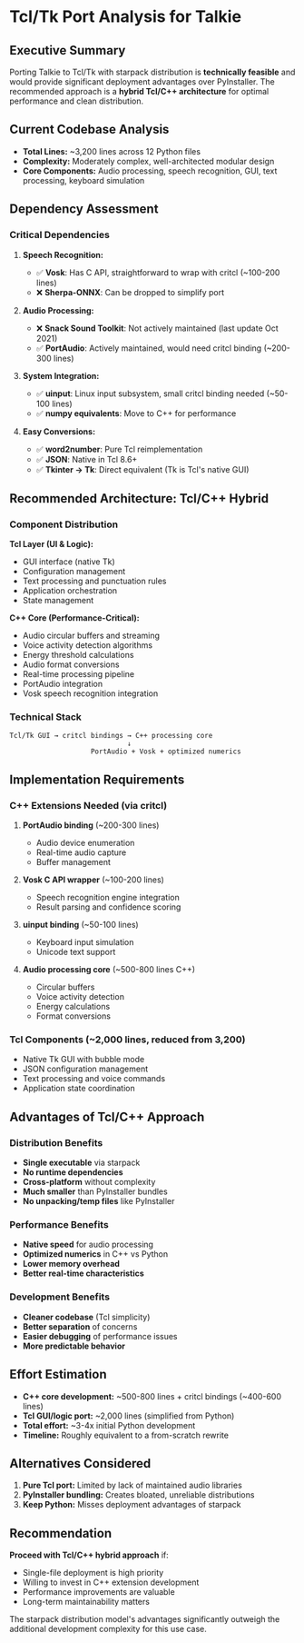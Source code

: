 # Tcl/Tk Port Analysis for Talkie

## Executive Summary

Porting Talkie to Tcl/Tk with starpack distribution is **technically feasible** and would provide significant deployment advantages over PyInstaller. The recommended approach is a **hybrid Tcl/C++ architecture** for optimal performance and clean distribution.

## Current Codebase Analysis

- **Total Lines:** ~3,200 lines across 12 Python files
- **Complexity:** Moderately complex, well-architected modular design
- **Core Components:** Audio processing, speech recognition, GUI, text processing, keyboard simulation

## Dependency Assessment

### Critical Dependencies
1. **Speech Recognition:**
   - ✅ **Vosk**: Has C API, straightforward to wrap with critcl (~100-200 lines)
   - ❌ **Sherpa-ONNX**: Can be dropped to simplify port

2. **Audio Processing:**
   - ❌ **Snack Sound Toolkit**: Not actively maintained (last update Oct 2021)
   - ✅ **PortAudio**: Actively maintained, would need critcl binding (~200-300 lines)

3. **System Integration:**
   - ✅ **uinput**: Linux input subsystem, small critcl binding needed (~50-100 lines)
   - ✅ **numpy equivalents**: Move to C++ for performance

4. **Easy Conversions:**
   - ✅ **word2number**: Pure Tcl reimplementation
   - ✅ **JSON**: Native in Tcl 8.6+
   - ✅ **Tkinter → Tk**: Direct equivalent (Tk is Tcl's native GUI)

## Recommended Architecture: Tcl/C++ Hybrid

### Component Distribution

**Tcl Layer (UI & Logic):**
- GUI interface (native Tk)
- Configuration management
- Text processing and punctuation rules
- Application orchestration
- State management

**C++ Core (Performance-Critical):**
- Audio circular buffers and streaming
- Voice activity detection algorithms
- Energy threshold calculations
- Audio format conversions
- Real-time processing pipeline
- PortAudio integration
- Vosk speech recognition integration

### Technical Stack
```
Tcl/Tk GUI → critcl bindings → C++ processing core
                             ↓
                    PortAudio + Vosk + optimized numerics
```

## Implementation Requirements

### C++ Extensions Needed (via critcl)
1. **PortAudio binding** (~200-300 lines)
   - Audio device enumeration
   - Real-time audio capture
   - Buffer management

2. **Vosk C API wrapper** (~100-200 lines)
   - Speech recognition engine integration
   - Result parsing and confidence scoring

3. **uinput binding** (~50-100 lines)
   - Keyboard input simulation
   - Unicode text support

4. **Audio processing core** (~500-800 lines C++)
   - Circular buffers
   - Voice activity detection
   - Energy calculations
   - Format conversions

### Tcl Components (~2,000 lines, reduced from 3,200)
- Native Tk GUI with bubble mode
- JSON configuration management
- Text processing and voice commands
- Application state coordination

## Advantages of Tcl/C++ Approach

### Distribution Benefits
- **Single executable** via starpack
- **No runtime dependencies**
- **Cross-platform** without complexity
- **Much smaller** than PyInstaller bundles
- **No unpacking/temp files** like PyInstaller

### Performance Benefits
- **Native speed** for audio processing
- **Optimized numerics** in C++ vs Python
- **Lower memory overhead**
- **Better real-time characteristics**

### Development Benefits
- **Cleaner codebase** (Tcl simplicity)
- **Better separation** of concerns
- **Easier debugging** of performance issues
- **More predictable behavior**

## Effort Estimation

- **C++ core development:** ~500-800 lines + critcl bindings (~400-600 lines)
- **Tcl GUI/logic port:** ~2,000 lines (simplified from Python)
- **Total effort:** ~3-4x initial Python development
- **Timeline:** Roughly equivalent to a from-scratch rewrite

## Alternatives Considered

1. **Pure Tcl port:** Limited by lack of maintained audio libraries
2. **PyInstaller bundling:** Creates bloated, unreliable distributions
3. **Keep Python:** Misses deployment advantages of starpack

## Recommendation

**Proceed with Tcl/C++ hybrid approach** if:
- Single-file deployment is high priority
- Willing to invest in C++ extension development
- Performance improvements are valuable
- Long-term maintainability matters

The starpack distribution model's advantages significantly outweigh the additional development complexity for this use case.